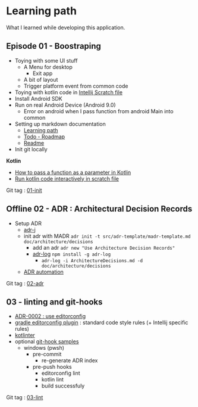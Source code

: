 # Learning path

What I learned while developing this application.

## Episode 01 - Boostraping

- Toying with some UI stuff
    - A Menu for desktop
      - Exit app
    - A bit of layout
    - Trigger platform event from common code
- Toying with kotlin code in [Intellij Scratch file](https://www.jetbrains.com/help/idea/scratches.html)
- Install Android SDK
- Run on real Android Device (Android 9.0)
  - Error on android when I pass function from android Main into common 
- Setting up markdown documentation
    - [Learning path](Learning_path.md)
    - [Todo - Roadmap](Todo.md)
    - [Readme](../readme.md)
- Init git locally

**Kotlin**

- [How to pass a function as a parameter in Kotlin](Learning_path/kotlin-pass-function-as-parameter.md)
- [Run kotlin code interactively in scratch file](Learning_path/kotlin-scratch-file-run-interactive.md)

Git tag : [01-init](https://github.com/baldir-fr/baldir-dashboard/releases/tag/01-init)

## Offline 02 - ADR : Architectural Decision Records

- Setup ADR
  - [adr-j](https://github.com/adoble/adr-j)
  - init adr with MADR
    `adr init -t src/adr-template/madr-template.md doc/architecture/decisions`
    - add an adr
      `adr new "Use Architecture Decision Records"`
    - [adr-log](https://adr.github.io/adr-log/) `npm install -g adr-log`
      - `adr-log -i ArchitectureDecisions.md -d doc/architecture/decisions`
  - [ADR automation](Learning_path/adr-automation.md)
  
Git tag : [02-adr](https://github.com/baldir-fr/baldir-dashboard/releases/tag/02-adr)

## 03 - linting and git-hooks

- [ADR-0002 : use editorconfig](architecture/decisions/0002-enforce-basic-code-style-with-editorconfig.md)
- [gradle editorconfig plugin](Learning_path/gradle-editorconfig.md) : standard code style rules (+ Intellij specific rules)
- [kotlinter](Learning_path/gradle-kotlinter.md)
- optional [git-hook samples](Learning_path/git-hooks.md)
  - windows (pwsh)
    - pre-commit
      - re-generate ADR index
    - pre-push hooks
      - editorconfig lint
      - kotlin lint
      - build successfuly

Git tag : [03-lint](https://github.com/baldir-fr/baldir-dashboard/releases/tag/03-lint)